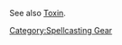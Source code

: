 See also [Toxin](:Category:_Toxin "wikilink").

[Category:Spellcasting Gear](Category:Spellcasting_Gear "wikilink")
